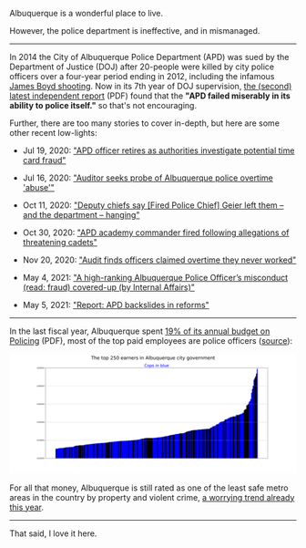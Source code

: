 Albuquerque is a wonderful place to live.

However, the police department is ineffective, and in mismanaged. 

----

In 2014 the City of Albuquerque Police Department (APD) was sued by the Department of Justice (DOJ) after 20-people were killed by city police officers over a four-year period ending in 2012, including the infamous [James Boyd shooting](https://www.npr.org/sections/thetwo-way/2016/10/12/497660078/albuquerque-police-shooting-trial-ends-in-a-hung-jury). Now in its 7th year of DOJ supervision, [the (second) latest independent report](https://www.justice.gov/usao-nm/page/file/1334286/download) (PDF) found that the **"APD failed miserably in its ability to police itself."** so that's not encouraging.

Further, there are too many stories to cover in-depth, but here are some other recent low-lights:

- Jul 19, 2020: ["APD officer retires as authorities investigate potential time card fraud"](https://www.krqe.com/news/albuquerque-metro/apd-officer-retires-as-authorities-investigate-potential-time-card-fraud/)

- Jul 16, 2020: ["Auditor seeks probe of Albuquerque police overtime 'abuse'"](https://apnews.com/article/57332d86f5826653dbb14c7b9e143a5d)

- Oct 11, 2020: ["Deputy chiefs say \[Fired Police Chief\] Geier left them – and the department – hanging"](https://www.abqjournal.com/1505848/deputy-chiefs-say-geier-left-them-ndash-and-the-department-ndash-hanging.html)

- Oct 30, 2020: ["APD academy commander fired following allegations of threatening cadets"](https://www.krqe.com/news/albuquerque-metro/apd-terminates-academy-commander-for-harassing-whistleblowers/)

- Nov 20, 2020: ["Audit finds officers claimed overtime they never worked"](https://www.koat.com/article/audit-finds-officers-claimed-overtime-they-never-worked/34741386)

- May 4, 2021: ["A high-ranking Albuquerque Police Officer’s misconduct (read: fraud) covered-up (by Internal Affairs)"](https://www.krqe.com/news/larry-barker/a-high-ranking-albuquerque-police-officers-misconduct-covered-up/)

- May 5, 2021: ["Report: APD backslides in reforms"](https://www.abqjournal.com/2387577/report-apd-backslid-in-reforms.html)

----

In the last fiscal year, Albuquerque spent [19% of its annual budget on Policing](http://documents.cabq.gov/budget/fy-20-approved-budget.pdf) (PDF), most of the top paid employees are  police officers ([source](https://publicreports.cabq.gov/ibmcognos/bi/?perspective=classicviewer&pathRef=.public_folders%2FTransparency%2FTop%20Earners%20of%20the%20City%20of%20Albuquerque%20List&id=i5AAD1EA752BA417099BA819E482F6642&objRef=i5AAD1EA752BA417099BA819E482F6642&action=run&format=HTML&cmPropStr=%7B%22id%22%3A%22i5AAD1EA752BA417099BA819E482F6642%22%2C%22type%22%3A%22report%22%2C%22defaultName%22%3A%22Top%20Earners%20of%20the%20City%20of%20Albuquerque%20List%22%2C%22permissions%22%3A%5B%22execute%22%2C%22traverse%22%5D%7D)):

![How much is too much?](https://raw.githubusercontent.com/TimNagle-McNaughton/APD_salaries/main/barplot.png)

For all that money, Albuquerque is still rated as one of the least safe metro areas in the country by property and violent crime, [a worrying trend already this year](https://www.abqjournal.com/2380171/year-to-date-homicides-up-significantly.html).

----

That said, I love it here.

